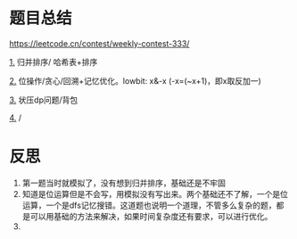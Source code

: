 # 题目总结
https://leetcode.cn/contest/weekly-contest-333/

[1.](MergeTwo2DArraysbySummingValues.java) 
归并排序/ 哈希表+排序

[2.](MinimumOperationstoReduceanIntegerto0.java) 
位操作/贪心/回溯+记忆优化。lowbit: x&-x (-x=(~x+1)，即x取反加一)

[3.](CounttheNumberofSquareFreeSubsets.java) 
状压dp问题/背包

[4.](FindtheStringwithLCP.java) 
/

# 反思
1. 第一题当时就模拟了，没有想到归并排序，基础还是不牢固
2. 知道是位运算但是不会写，用模拟没有写出来。两个基础还不了解，一个是位运算，一个是dfs记忆搜错。这道题也说明一个道理，不管多么复杂的题，都是可以用基础的方法来解决，如果时间复杂度还有要求，可以进行优化。
3. 
